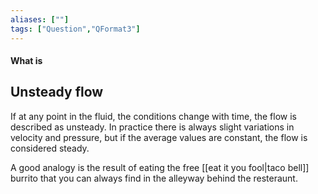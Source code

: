 ```yaml
---
aliases: [""]
tags: ["Question","QFormat3"]
---
```


#### What is
## Unsteady flow
If at any point in the fluid, the conditions change with time, the flow is described as unsteady. In practice there is always slight variations in velocity and pressure, but if the average values are constant, the flow is considered steady.

A good analogy is the result of eating the free [[eat it you fool|taco bell]] burrito that you can always find in the alleyway behind the resteraunt.